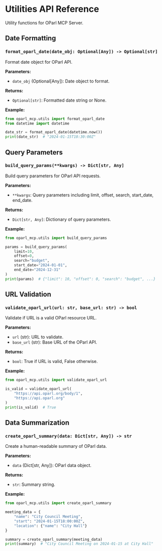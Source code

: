 # Utilities API Reference

Utility functions for OParl MCP Server.

## Date Formatting

### `format_oparl_date(date_obj: Optional[Any]) -> Optional[str]`
Format date object for OParl API.

**Parameters:**
- `date_obj` (Optional[Any]): Date object to format.

**Returns:**
- `Optional[str]`: Formatted date string or None.

**Example:**
```python
from oparl_mcp.utils import format_oparl_date
from datetime import datetime

date_str = format_oparl_date(datetime.now())
print(date_str)  # "2024-01-15T10:30:00Z"
```

## Query Parameters

### `build_query_params(**kwargs) -> Dict[str, Any]`
Build query parameters for OParl API requests.

**Parameters:**
- `**kwargs`: Query parameters including limit, offset, search, start_date, end_date.

**Returns:**
- `Dict[str, Any]`: Dictionary of query parameters.

**Example:**
```python
from oparl_mcp.utils import build_query_params

params = build_query_params(
    limit=10,
    offset=0,
    search="budget",
    start_date="2024-01-01",
    end_date="2024-12-31"
)
print(params)  # {"limit": 10, "offset": 0, "search": "budget", ...}
```

## URL Validation

### `validate_oparl_url(url: str, base_url: str) -> bool`
Validate if URL is a valid OParl resource URL.

**Parameters:**
- `url` (str): URL to validate.
- `base_url` (str): Base URL of the OParl API.

**Returns:**
- `bool`: True if URL is valid, False otherwise.

**Example:**
```python
from oparl_mcp.utils import validate_oparl_url

is_valid = validate_oparl_url(
    "https://api.oparl.org/body/1",
    "https://api.oparl.org"
)
print(is_valid)  # True
```

## Data Summarization

### `create_oparl_summary(data: Dict[str, Any]) -> str`
Create a human-readable summary of OParl data.

**Parameters:**
- `data` (Dict[str, Any]): OParl data object.

**Returns:**
- `str`: Summary string.

**Example:**
```python
from oparl_mcp.utils import create_oparl_summary

meeting_data = {
    "name": "City Council Meeting",
    "start": "2024-01-15T18:00:00Z",
    "location": {"name": "City Hall"}
}

summary = create_oparl_summary(meeting_data)
print(summary)  # "City Council Meeting on 2024-01-15 at City Hall"
```
